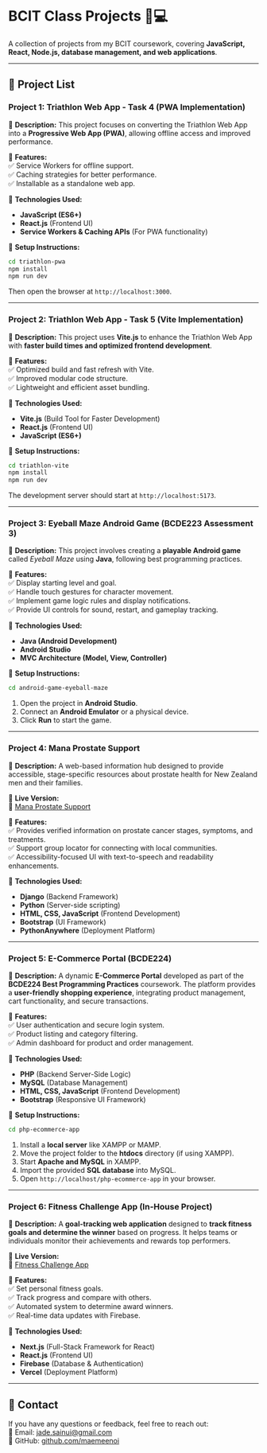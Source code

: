 # BCIT Class Projects 🏫💻

A collection of projects from my BCIT coursework, covering **JavaScript, React, Node.js, database management, and web applications**.

---

## 📌 Project List

### **Project 1: Triathlon Web App - Task 4 (PWA Implementation)**

📌 **Description:** This project focuses on converting the Triathlon Web App into a **Progressive Web App (PWA)**, allowing offline access and improved performance.

📌 **Features:**  
✅ Service Workers for offline support.  
✅ Caching strategies for better performance.  
✅ Installable as a standalone web app.

📌 **Technologies Used:**

- **JavaScript (ES6+)**
- **React.js** (Frontend UI)
- **Service Workers & Caching APIs** (For PWA functionality)

📌 **Setup Instructions:**

```sh
cd triathlon-pwa
npm install
npm run dev
```

Then open the browser at `http://localhost:3000`.

---

### **Project 2: Triathlon Web App - Task 5 (Vite Implementation)**

📌 **Description:** This project uses **Vite.js** to enhance the Triathlon Web App with **faster build times and optimized frontend development**.

📌 **Features:**  
✅ Optimized build and fast refresh with Vite.  
✅ Improved modular code structure.  
✅ Lightweight and efficient asset bundling.

📌 **Technologies Used:**

- **Vite.js** (Build Tool for Faster Development)
- **React.js** (Frontend UI)
- **JavaScript (ES6+)**

📌 **Setup Instructions:**

```sh
cd triathlon-vite
npm install
npm run dev
```

The development server should start at `http://localhost:5173`.

---

### **Project 3: Eyeball Maze Android Game (BCDE223 Assessment 3)**

📌 **Description:** This project involves creating a **playable Android game** called _Eyeball Maze_ using **Java**, following best programming practices.

📌 **Features:**  
✅ Display starting level and goal.  
✅ Handle touch gestures for character movement.  
✅ Implement game logic rules and display notifications.  
✅ Provide UI controls for sound, restart, and gameplay tracking.

📌 **Technologies Used:**

- **Java (Android Development)**
- **Android Studio**
- **MVC Architecture (Model, View, Controller)**

📌 **Setup Instructions:**

```sh
cd android-game-eyeball-maze
```

1. Open the project in **Android Studio**.
2. Connect an **Android Emulator** or a physical device.
3. Click **Run** to start the game.

---

### **Project 4: Mana Prostate Support**

📌 **Description:** A web-based information hub designed to provide accessible, stage-specific resources about prostate health for New Zealand men and their families.

📌 **Live Version:**  
🔗 [Mana Prostate Support](https://jas3116.pythonanywhere.com)

📌 **Features:**  
✅ Provides verified information on prostate cancer stages, symptoms, and treatments.  
✅ Support group locator for connecting with local communities.  
✅ Accessibility-focused UI with text-to-speech and readability enhancements.

📌 **Technologies Used:**

- **Django** (Backend Framework)
- **Python** (Server-side scripting)
- **HTML, CSS, JavaScript** (Frontend Development)
- **Bootstrap** (UI Framework)
- **PythonAnywhere** (Deployment Platform)

---

### **Project 5: E-Commerce Portal (BCDE224)**

📌 **Description:** A dynamic **E-Commerce Portal** developed as part of the **BCDE224 Best Programming Practices** coursework. The platform provides a **user-friendly shopping experience**, integrating product management, cart functionality, and secure transactions.

📌 **Features:**  
✅ User authentication and secure login system.  
✅ Product listing and category filtering.  
✅ Admin dashboard for product and order management.

📌 **Technologies Used:**

- **PHP** (Backend Server-Side Logic)
- **MySQL** (Database Management)
- **HTML, CSS, JavaScript** (Frontend Development)
- **Bootstrap** (Responsive UI Framework)

📌 **Setup Instructions:**

```sh
cd php-ecommerce-app
```

1. Install a **local server** like XAMPP or MAMP.
2. Move the project folder to the **htdocs** directory (if using XAMPP).
3. Start **Apache and MySQL** in XAMPP.
4. Import the provided **SQL database** into MySQL.
5. Open `http://localhost/php-ecommerce-app` in your browser.

---

### **Project 6: Fitness Challenge App (In-House Project)**

📌 **Description:** A **goal-tracking web application** designed to **track fitness goals and determine the winner** based on progress. It helps teams or individuals monitor their achievements and rewards top performers.

📌 **Live Version:**  
🔗 [Fitness Challenge App](https://fitnesschallenge-inhouse.vercel.app/)

📌 **Features:**  
✅ Set personal fitness goals.  
✅ Track progress and compare with others.  
✅ Automated system to determine award winners.  
✅ Real-time data updates with Firebase.

📌 **Technologies Used:**

- **Next.js** (Full-Stack Framework for React)
- **React.js** (Frontend UI)
- **Firebase** (Database & Authentication)
- **Vercel** (Deployment Platform)

---

## 📩 Contact

If you have any questions or feedback, feel free to reach out:  
📧 Email: [jade.sainui@gmail.com](mailto:jade.sainui@gmail.com)  
🔗 GitHub: [github.com/maemeenoi](https://github.com/maemeenoi)

